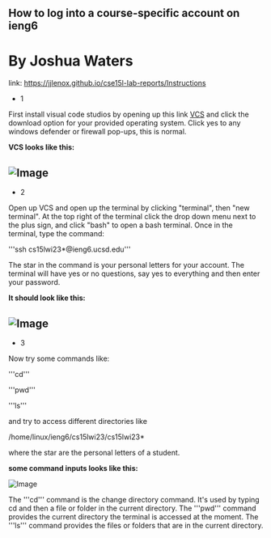 ## How to log into a course-specific account on ieng6
# By Joshua Waters

link: https://jjlenox.github.io/cse15l-lab-reports/Instructions

- 1

First install visual code studios by opening up this link 
[VCS](https://code.visualstudio.com/) and click the download option for your provided operating system. Click yes to any windows defender or firewall pop-ups, this is normal. 

**VCS looks like this:**

![Image](https://jjlenox.github.io/cse15l-lab-reports/Screenshot%202023-01-12%20123611.png)
---
- 2 

Open up VCS and open up the terminal by clicking "terminal", then "new terminal". At the top right of the terminal click the drop down menu next to the plus sign, and click "bash" to open a bash terminal. 
Once in the terminal, type the command:

'''ssh cs15lwi23*@ieng6.ucsd.edu'''

The star in the command is your personal letters for your account.
The terminal will have yes or no questions, say yes to everything and then enter your password.

**It should look like this:**

![Image](https://jjlenox.github.io/cse15l-lab-reports/Screenshot%202023-01-12%20123844.png)
---
- 3

Now try some commands like:

'''cd'''

'''pwd'''

'''ls'''

and try to access different directories like

/home/linux/ieng6/cs15lwi23/cs15lwi23*

where the star are the personal letters of a student.

**some command inputs looks like this:**

![Image](https://jjlenox.github.io/cse15l-lab-reports/Screenshot%202023-01-12%20123936.png)

The '''cd''' command is the change directory command. It's used by typing cd and then a file or folder in the current directory.
The '''pwd''' command provides the current directory the terminal is accessed at the moment.
The '''ls''' command provides the files or folders that are in the current directory. 
